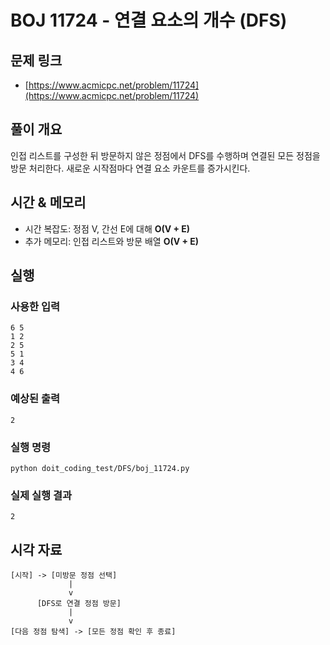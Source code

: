 # BOJ 11724 - 연결 요소의 개수 (DFS)

## 문제 링크
- [https://www.acmicpc.net/problem/11724](https://www.acmicpc.net/problem/11724)

## 풀이 개요
인접 리스트를 구성한 뒤 방문하지 않은 정점에서 DFS를 수행하며 연결된 모든 정점을 방문 처리한다. 새로운 시작점마다 연결 요소 카운트를 증가시킨다.

## 시간 & 메모리
- 시간 복잡도: 정점 V, 간선 E에 대해 **O(V + E)**
- 추가 메모리: 인접 리스트와 방문 배열 **O(V + E)**

## 실행
### 사용한 입력
```
6 5
1 2
2 5
5 1
3 4
4 6
```

### 예상된 출력
```
2
```

### 실행 명령
```
python doit_coding_test/DFS/boj_11724.py
```

### 실제 실행 결과
```
2
```

## 시각 자료
```text
[시작] -> [미방문 정점 선택]
             |
             v
      [DFS로 연결 정점 방문]
             |
             v
[다음 정점 탐색] -> [모든 정점 확인 후 종료]
```
